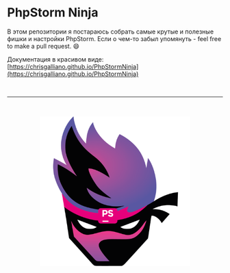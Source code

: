 PhpStorm Ninja
==============

В этом репозитории я постараюсь собрать самые крутые и полезные фишки и настройки PhpStorm.
Если о чем-то забыл упомянуть - feel free to make a pull request. :smile:

Документация в красивом виде: [https://chrisgalliano.github.io/PhpStormNinja](https://chrisgalliano.github.io/PhpStormNinja)

<br>

---

<br>

<p align="center">
  <img width="350" class="logo" alt="logo" src="assets/img/logo.png">
</p>
